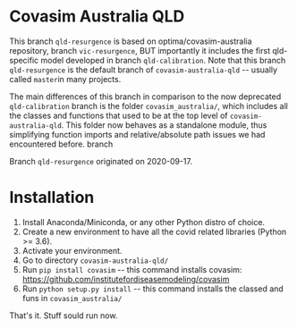 # Covasim Australia QLD

This branch `qld-resurgence` is based on optima/covasim-australia repository, branch `vic-resurgence`, BUT importantly it includes the first qld-specific model developed in branch `qld-calibration`. Note that this branch `qld-resurgence` is the default branch of `covasim-australia-qld` -- usually called `master`in many projects. 

The main differences of this branch in comparison to the now deprecated `qld-calibration` branch is the folder `covasim_australia/`, which includes all the classes and functions that used to be at the top level of `covasim-australia-qld`. This folder now behaves as a standalone module, thus simplifying function imports and relative/absolute path issues we had encountered before.  branch 

Branch `qld-resurgence` originated on 2020-09-17. 

# Installation 
1. Install Anaconda/Miniconda, or any other Python distro of choice.
2. Create a new environment to have all the covid related libraries (Python >= 3.6).
3. Activate your environment.
4. Go to directory `covasim-australia-qld/`
5. Run `pip install covasim`  -- this command installs covasim: https://github.com/institutefordiseasemodeling/covasim
6. Run `python setup.py install` -- this command installs the classed and funs in `covasim_australia/`

That's it. Stuff sould run now. 
